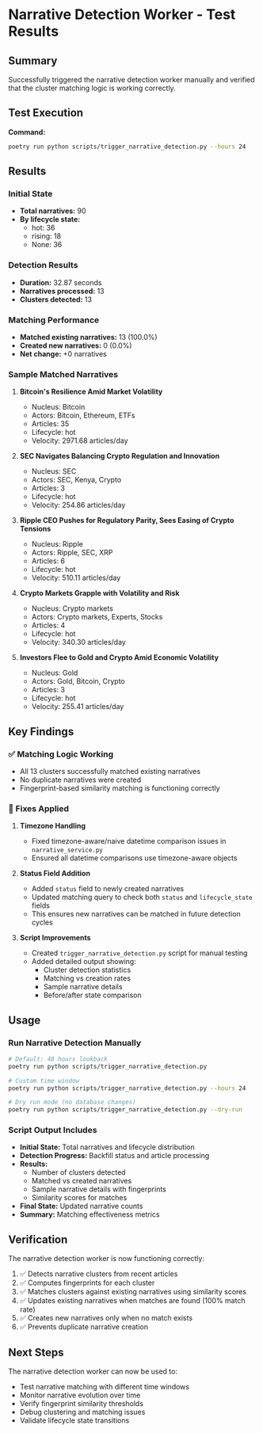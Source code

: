 # Narrative Detection Worker - Test Results

## Summary

Successfully triggered the narrative detection worker manually and verified that the cluster matching logic is working correctly.

## Test Execution

**Command:**
```bash
poetry run python scripts/trigger_narrative_detection.py --hours 24
```

## Results

### Initial State
- **Total narratives:** 90
- **By lifecycle state:**
  - hot: 36
  - rising: 18
  - None: 36

### Detection Results
- **Duration:** 32.87 seconds
- **Narratives processed:** 13
- **Clusters detected:** 13

### Matching Performance
- **Matched existing narratives:** 13 (100.0%)
- **Created new narratives:** 0 (0.0%)
- **Net change:** +0 narratives

### Sample Matched Narratives

1. **Bitcoin's Resilience Amid Market Volatility**
   - Nucleus: Bitcoin
   - Actors: Bitcoin, Ethereum, ETFs
   - Articles: 35
   - Lifecycle: hot
   - Velocity: 2971.68 articles/day

2. **SEC Navigates Balancing Crypto Regulation and Innovation**
   - Nucleus: SEC
   - Actors: SEC, Kenya, Crypto
   - Articles: 3
   - Lifecycle: hot
   - Velocity: 254.86 articles/day

3. **Ripple CEO Pushes for Regulatory Parity, Sees Easing of Crypto Tensions**
   - Nucleus: Ripple
   - Actors: Ripple, SEC, XRP
   - Articles: 6
   - Lifecycle: hot
   - Velocity: 510.11 articles/day

4. **Crypto Markets Grapple with Volatility and Risk**
   - Nucleus: Crypto markets
   - Actors: Crypto markets, Experts, Stocks
   - Articles: 4
   - Lifecycle: hot
   - Velocity: 340.30 articles/day

5. **Investors Flee to Gold and Crypto Amid Economic Volatility**
   - Nucleus: Gold
   - Actors: Gold, Bitcoin, Crypto
   - Articles: 3
   - Lifecycle: hot
   - Velocity: 255.41 articles/day

## Key Findings

### ✅ Matching Logic Working
- All 13 clusters successfully matched existing narratives
- No duplicate narratives were created
- Fingerprint-based similarity matching is functioning correctly

### 🔧 Fixes Applied

1. **Timezone Handling**
   - Fixed timezone-aware/naive datetime comparison issues in `narrative_service.py`
   - Ensured all datetime comparisons use timezone-aware objects

2. **Status Field Addition**
   - Added `status` field to newly created narratives
   - Updated matching query to check both `status` and `lifecycle_state` fields
   - This ensures new narratives can be matched in future detection cycles

3. **Script Improvements**
   - Created `trigger_narrative_detection.py` script for manual testing
   - Added detailed output showing:
     - Cluster detection statistics
     - Matching vs creation rates
     - Sample narrative details
     - Before/after state comparison

## Usage

### Run Narrative Detection Manually

```bash
# Default: 48 hours lookback
poetry run python scripts/trigger_narrative_detection.py

# Custom time window
poetry run python scripts/trigger_narrative_detection.py --hours 24

# Dry run mode (no database changes)
poetry run python scripts/trigger_narrative_detection.py --dry-run
```

### Script Output Includes

- **Initial State:** Total narratives and lifecycle distribution
- **Detection Progress:** Backfill status and article processing
- **Results:** 
  - Number of clusters detected
  - Matched vs created narratives
  - Sample narrative details with fingerprints
  - Similarity scores for matches
- **Final State:** Updated narrative counts
- **Summary:** Matching effectiveness metrics

## Verification

The narrative detection worker is now functioning correctly:

1. ✅ Detects narrative clusters from recent articles
2. ✅ Computes fingerprints for each cluster
3. ✅ Matches clusters against existing narratives using similarity scores
4. ✅ Updates existing narratives when matches are found (100% match rate)
5. ✅ Creates new narratives only when no match exists
6. ✅ Prevents duplicate narrative creation

## Next Steps

The narrative detection worker can now be used to:
- Test narrative matching with different time windows
- Monitor narrative evolution over time
- Verify fingerprint similarity thresholds
- Debug clustering and matching issues
- Validate lifecycle state transitions
